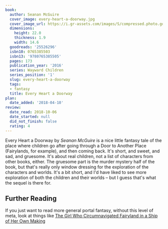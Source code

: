 ```yaml
---
book:
  author: Seanan McGuire
  cover_image: every-heart-a-doorway.jpg
  cover_image_url: https://i.gr-assets.com/images/S/compressed.photo.goodreads.com/books/1431438555l/25526296._SX98_.jpg
  dimensions:
    height: 22.0
    thickness: 1.9
    width: 14.6
  goodreads: '25526296'
  isbn10: 0765385503
  isbn13: '9780765385505'
  pages: 173
  publication_year: '2016'
  series: Wayward Children
  series_position: '1'
  slug: every-heart-a-doorway
  tags:
  - fantasy
  title: Every Heart a Doorway
plan:
  date_added: '2018-04-10'
review:
  date_read: 2018-10-06
  date_started: null
  did_not_finish: false
  rating: 4
---
```


Every Heart a Doorway by *Seanan McGuire* is a nice little fantasy tale of the place where children go after going
through a Door to Another Place (Fairylands, for example), and then coming back. It's short, and sweet, and sad, and
gruesome. It's about real children, not a list of characters from other books, either. The gruesome part is the murder
mystery half of the book, but that's really only window dressing for the exploration of the characters and worlds. It's
a bit short, and I'd have liked to see more exploration of both the children and their worlds – but I guess that's what
the sequel is there for.

## Further Reading

If you just want to read more general portal fantasy, without this level of meta, look at things like [The Girl Who
Circumnavigated Fairyland in a Ship of Her Own
Making](https://books.rixx.de/reviews/2016/the-girl-who-circumnavigated-fairyland-in-a-ship-of-her-own-making)
